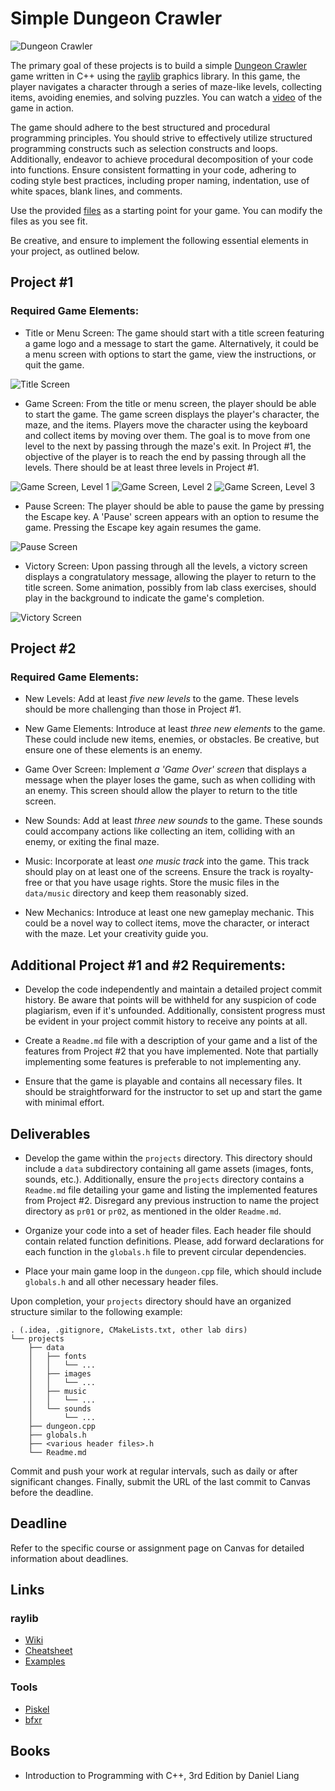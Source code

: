 Simple Dungeon Crawler
======================

![Dungeon Crawler](https://i.imgur.com/kS2rLP9.png)

The primary goal of these projects is to build a simple [Dungeon Crawler](https://en.wikipedia.org/wiki/Dungeon_crawl) game written in C++ using the [raylib](https://www.raylib.com) graphics library. In this game, the player navigates a character through a series of maze-like levels, collecting items, avoiding enemies, and solving puzzles. You can watch a [video](https://drive.google.com/file/d/125PP44EdpvlHC7lhqUwaGIcbZf5uAXT5/view?usp=sharing) of the game in action.

The game should adhere to the best structured and procedural programming principles. You should strive to effectively utilize structured programming constructs such as selection constructs and loops. Additionally, endeavor to achieve procedural decomposition of your code into functions. Ensure consistent formatting in your code, adhering to coding style best practices, including proper naming, indentation, use of white spaces, blank lines, and comments.

Use the provided [files](https://drive.google.com/file/d/1z5s3KgPg6p1eEv5OWEwB65_Of44786W4/view?usp=sharing) as a starting point for your game. You can modify the files as you see fit.

Be creative, and ensure to implement the following essential elements in your project, as outlined below.

## Project #1

### Required Game Elements:

* Title or Menu Screen: The game should start with a title screen featuring a game logo and a message to start the game. Alternatively, it could be a menu screen with options to start the game, view the instructions, or quit the game.

![Title Screen](https://i.imgur.com/ytQVicK.png)

* Game Screen: From the title or menu screen, the player should be able to start the game. The game screen displays the player's character, the maze, and the items. Players move the character using the keyboard and collect items by moving over them. The goal is to move from one level to the next by passing through the maze's exit. In Project #1, the objective of the player is to reach the end by passing through all the levels. There should be at least three levels in Project #1.

![Game Screen, Level 1](https://i.imgur.com/rqGzRXN.png)
![Game Screen, Level 2](https://i.imgur.com/IrljFzC.png)
![Game Screen, Level 3](https://i.imgur.com/kS2rLP9.png)

* Pause Screen: The player should be able to pause the game by pressing the Escape key. A 'Pause' screen appears with an option to resume the game. Pressing the Escape key again resumes the game.

![Pause Screen](https://i.imgur.com/708RtU6.png)

* Victory Screen: Upon passing through all the levels, a victory screen displays a congratulatory message, allowing the player to return to the title screen. Some animation, possibly from lab class exercises, should play in the background to indicate the game's completion.

![Victory Screen](https://i.imgur.com/g4hXtrf.png)

## Project #2

### Required Game Elements:

* New Levels: Add at least *five new levels* to the game. These levels should be more challenging than those in Project #1.

* New Game Elements: Introduce at least *three new elements* to the game. These could include new items, enemies, or obstacles. Be creative, but ensure one of these elements is an enemy.

* Game Over Screen: Implement *a 'Game Over' screen* that displays a message when the player loses the game, such as when colliding with an enemy. This screen should allow the player to return to the title screen.

* New Sounds: Add at least *three new sounds* to the game. These sounds could accompany actions like collecting an item, colliding with an enemy, or exiting the final maze.

* Music: Incorporate at least *one music track* into the game. This track should play on at least one of the screens. Ensure the track is royalty-free or that you have usage rights. Store the music files in the `data/music` directory and keep them reasonably sized.

* New Mechanics: Introduce at least one new gameplay mechanic. This could be a novel way to collect items, move the character, or interact with the maze. Let your creativity guide you.

## Additional Project #1 and #2 Requirements:

* Develop the code independently and maintain a detailed project commit history. Be aware that points will be withheld for any suspicion of code plagiarism, even if it's unfounded. Additionally, consistent progress must be evident in your project commit history to receive any points at all.

* Create a `Readme.md` file with a description of your game and a list of the features from Project #2 that you have implemented. Note that partially implementing some features is preferable to not implementing any.

* Ensure that the game is playable and contains all necessary files. It should be straightforward for the instructor to set up and start the game with minimal effort.

## Deliverables

* Develop the game within the `projects` directory. This directory should include a `data` subdirectory containing all game assets (images, fonts, sounds, etc.). Additionally, ensure the `projects` directory contains a `Readme.md` file detailing your game and listing the implemented features from Project #2. Disregard any previous instruction to name the project directory as `pr01` or `pr02`, as mentioned in the older `Readme.md`.

* Organize your code into a set of header files. Each header file should contain related function definitions. Please, add forward declarations for each function in the `globals.h` file to prevent circular dependencies.

* Place your main game loop in the `dungeon.cpp` file, which should include `globals.h` and all other necessary header files.

Upon completion, your `projects` directory should have an organized structure similar to the following example:

```
. (.idea, .gitignore, CMakeLists.txt, other lab dirs)
└── projects
    ├── data
    │   ├── fonts
    │   │   └── ...
    │   ├── images
    │   │   └── ...
    │   ├── music
    │   │   └── ...
    │   └── sounds
    │       └── ...
    ├── dungeon.cpp
    ├── globals.h
    ├── <various header files>.h
    └── Readme.md
```

Commit and push your work at regular intervals, such as daily or after significant changes. Finally, submit the URL of the last commit to Canvas before the deadline.

## Deadline

Refer to the specific course or assignment page on Canvas for detailed information about deadlines.

## Links

### raylib

* [Wiki](https://github.com/raysan5/raylib/wiki)
* [Cheatsheet](https://www.raylib.com/cheatsheet/cheatsheet.html)
* [Examples](https://www.raylib.com/examples.html)

### Tools

* [Piskel](https://www.piskelapp.com)
* [bfxr](https://www.bfxr.net)

## Books

* Introduction to Programming with C++, 3rd Edition by Daniel Liang
